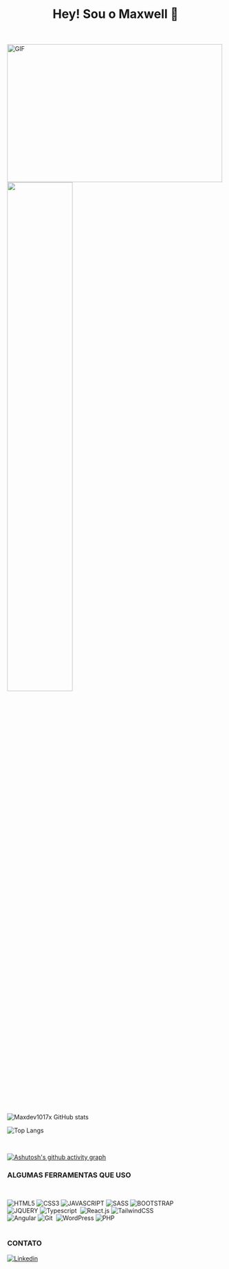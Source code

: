 <h1 align="center">Hey! Sou o  Maxwell 👋</h1> 
<br>
<br>
<img align="center"  alt="GIF" src="https://github.com/Maxdev1017x/servidor_estaticos2/blob/main/code.gif?raw=true"![Uploading code.gif…]()
" width="500" height="320" />


<img width=55% align="center"  src="https://github-readme-streak-stats.herokuapp.com?user=Maxdev1017x&theme=github_dark_dimmed&mode=weekly"/>


![Maxdev1017x GitHub stats](https://github-readme-stats.vercel.app/api?username=Maxdev1017x&show_icons=true&theme=github_dark_dimmed)


![Top Langs](https://github-readme-stats.vercel.app/api/top-langs/?username=Maxdev1017x&theme=github_dark_dimmed&hide_progress=true)


<br>

[![Ashutosh's github activity graph](https://github-readme-activity-graph.vercel.app/graph?username=Maxdev1017x&bg_color=24292F&color=4E90E3&line=FFF&point=FFF&area=true&hide_border=true)](https://github.com/Maxdev1017x/github-readme-activity-graph)

### ALGUMAS FERRAMENTAS QUE USO

<br>


![HTML5](https://img.shields.io/badge/HTML5-E34F26?style=for-the-badge&logo=html5&logoColor=white)
![CSS3](https://img.shields.io/badge/CSS3-1572B6?style=for-the-badge&logo=css3&logoColor=white)
![JAVASCRIPT](https://img.shields.io/badge/JavaScript-F7DF1E?style=for-the-badge&logo=javascript&logoColor=black)
![SASS](https://img.shields.io/badge/Sass-CC6699?style=for-the-badge&logo=sass&logoColor=white)
![BOOTSTRAP](https://img.shields.io/badge/Bootstrap-563D7C?style=for-the-badge&logo=bootstrap&logoColor=white)
<br>
![JQUERY](https://img.shields.io/badge/jQuery-0769AD?style=for-the-badge&logo=jquery&logoColor=white)
![Typescript](https://img.shields.io/badge/TypeScript-007ACC?style=for-the-badge&logo=typescript&logoColor=white)&nbsp;
![React.js](https://img.shields.io/badge/React-20232A?style=for-the-badge&logo=react&logoColor=61DAFB)
![TailwindCSS](	https://img.shields.io/badge/Tailwind_CSS-38B2AC?style=for-the-badge&logo=tailwind-css&logoColor=white)&nbsp;
<br>
![Angular](https://img.shields.io/badge/Angular-DD0031?style=for-the-badge&logo=angular)
![Git](https://img.shields.io/badge/GIT-E44C30?style=for-the-badge&logo=git&logoColor=white)&nbsp;
![WordPress](https://img.shields.io/badge/Wordpress-21759B?style=for-the-badge&logo=wordpress&logoColor=white)
![PHP](https://img.shields.io/badge/PHP-777BB4?style=for-the-badge&logo=php&logoColor=white)
<br>
<br>


### CONTATO


[![Linkedin](https://img.shields.io/badge/LinkedIn-0077B5?style=for-the-badge&logo=linkedin&logoColor=white)](https://linkedin.com/in/maxwell0010)






